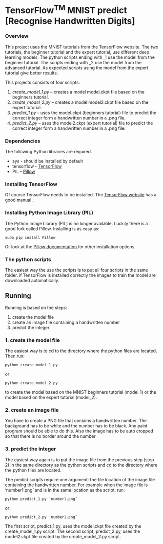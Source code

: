 # TensorFlow<sup>TM</sup> MNIST predict [Recognise Handwritten Digits]

### Overview
This project uses the MNIST tutorials from the TensorFlow website. The two tutorials, the beginner tutorial and the expert tutorial, use different deep learning models. The python scripts ending with _1 use the model from the beginner tutorial. The scripts ending with _2 use the model from the advanced tutorial. As expected scripts using the model from the expert tutorial give better results.

This projects consists of four scripts: 

1. _create_model_1.py_ – creates a model model.ckpt file based on the beginners tutorial.
2. *create_model_2.py* – creates a model model2.ckpt file based on the expert tutorial.
3. *predict_1.py* – uses the model.ckpt (beginners tutorial) file to predict the correct integer form a handwritten number in a .png file.
4. *predict_2.py* – uses the model2.ckpt (expert tutorial) file to predict the correct integer form a handwritten number in a .png file.

### Dependencies
The following Python libraries are required.

- sys - should be installed by default
- tensorflow - [TensorFlow](https://www.tensorflow.org/)
- PIL – [Pillow](http://pillow.readthedocs.org)

### Installing TensorFlow
Of course TensorFlow needs to be installed. The [TensorFlow website](https://www.tensorflow.org/versions/master/get_started/index.html) has a good manual .

### Installing Python Image Library (PIL)
The Python Image Library (PIL) is no longer available. Luckily there is a good fork called Pillow. Installing is as easy as:

```sudo pip install Pillow```

Or look at the [Pillow documentation ](http://pillow.readthedocs.org) for other installation options.

### The python scripts
The easiest way the use the scripts is to put all four scripts in the same folder. If TensorFlow is installed correctly the images to train the model are downloaded automatically. 

## Running
Running is based on the steps:

1. create the model file
2. create an image file containing a handwritten number
3. predict the integer 

### 1. create the model file
The easiest way is to cd to the directory where the python files are located. Then run:

```python create_model_1.py```

or

```python create_model_2.py```

to create the model based on the MNIST beginners tutorial (model_1) or the model based on the expert tutorial (model_2).

### 2. create an image file
You have to create a PNG file that contains a handwritten number. The background has to be white and the number has to be black. Any paint program should be able to do this. Also the image has to be auto cropped so that there is no border around the number.

### 3. predict the integer
The easiest way again is to put the image file from the previous step (step 2) in the same directory as the python scripts and cd to the directory where the python files are located. 

The predict scripts require one argument: the file location of the image file containing the handwritten number. For example when the image file is ‘number1.png’ and is in the same location as the script, run:

```python predict_1.py ‘number1.png’```

or

```python predict_2.py ‘number1.png’```

The first script, predict_1.py, uses the model.ckpt file created by the create_model_1.py script. The second script, predict_2.py, uses the model2.ckpt file created by the create_model_2.py script. 

